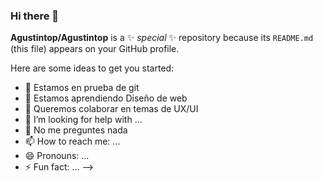 ### Hi there 👋

**Agustintop/Agustintop** is a ✨ _special_ ✨ repository because its `README.md` (this file) appears on your GitHub profile.

Here are some ideas to get you started:

- 🔭 Estamos en prueba de git
- 🌱 Estamos aprendiendo Diseño de web
- 👯 Queremos colaborar en temas de UX/UI
- 🤔 I’m looking for help with ...
- 💬 No me preguntes nada
- 📫 How to reach me: ...
- 😄 Pronouns: ...
- ⚡ Fun fact: ...
-->
